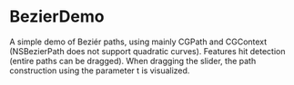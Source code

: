 BezierDemo
==========

A simple demo of Beziér paths, using mainly CGPath and CGContext (NSBezierPath does not support quadratic curves). Features hit detection (entire paths can be dragged). When dragging the slider, the path construction using the parameter t is visualized.
